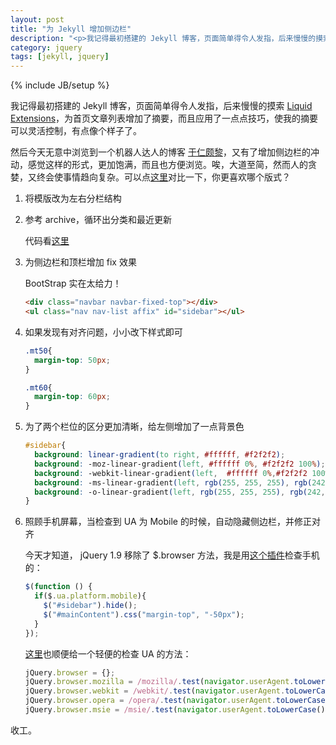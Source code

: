 ```yaml
---
layout: post
title: "为 Jekyll 增加侧边栏"
description: "<p>我记得最初搭建的 Jekyll 博客，页面简单得令人发指，后来慢慢的摸索 <a href='https://github.com/mojombo/jekyll/wiki/Liquid-Extensions'>Liquid Extensions</a>，为首页文章列表增加了摘要，而且应用了一点点技巧，使我的摘要可以灵活控制，有点像个样子了。</p><p>然后今天无意中浏览到一个机器人达人的博客<a href='http://brucebot.com/'>于仁颇黎</a>，又有了增加侧边栏的冲动，感觉这样的形式，更加饱满，而且也方便浏览。唉，大道至简，然而人的贪婪，又终会使事情趋向复杂。可以点<a href='/assets/images/2013/02/compare.png'>这里</a>对比一下，你更喜欢哪个版式？</p>"
category: jquery
tags: [jekyll, jquery]
---
```

{% include JB/setup %}

我记得最初搭建的 Jekyll 博客，页面简单得令人发指，后来慢慢的摸索 [Liquid Extensions](https://github.com/mojombo/jekyll/wiki/Liquid-Extensions)，为首页文章列表增加了摘要，而且应用了一点点技巧，使我的摘要可以灵活控制，有点像个样子了。

然后今天无意中浏览到一个机器人达人的博客 [于仁颇黎](http://brucebot.com/)，又有了增加侧边栏的冲动，感觉这样的形式，更加饱满，而且也方便浏览。唉，大道至简，然而人的贪婪，又终会使事情趋向复杂。可以点[这里](/assets/images/2013/02/compare.png)对比一下，你更喜欢哪个版式？

1. 将模版改为左右分栏结构

2. 参考 archive，循环出分类和最近更新

	代码看[这里](https://gist.github.com/chenzixin/5430027)

3. 为侧边栏和顶栏增加 fix 效果

	BootStrap 实在太给力！

	```html
	<div class="navbar navbar-fixed-top"></div>
	<ul class="nav nav-list affix" id="sidebar"></ul>
	```
4. 如果发现有对齐问题，小小改下样式即可

	```css
	.mt50{
      margin-top: 50px;
    }

    .mt60{
      margin-top: 60px;
    }
	```

5. 为了两个栏位的区分更加清晰，给左侧增加了一点背景色

	```css
    #sidebar{
      background: linear-gradient(to right, #ffffff, #f2f2f2);
      background: -moz-linear-gradient(left, #ffffff 0%, #f2f2f2 100%);
      background: -webkit-linear-gradient(left,  #ffffff 0%,#f2f2f2 100%);
      background: -ms-linear-gradient(left, rgb(255, 255, 255), rgb(242, 242, 242));
      background: -o-linear-gradient(left, rgb(255, 255, 255), rgb(242, 242, 242));
    }
    ```

6. 照顾手机屏幕，当检查到 UA 为 Mobile 的时候，自动隐藏侧边栏，并修正对齐
	
	今天才知道， jQuery 1.9 移除了 $.browser 方法，我是用[这个插件](https://github.com/terkel/jquery-ua)检查手机的：

	```javascript
	$(function () {
      if($.ua.platform.mobile){
        $("#sidebar").hide();
        $("#mainContent").css("margin-top", "-50px");
      }
    });
    ```

    [这里](http://pupunzi.open-lab.com/2013/01/16/jquery-1-9-is-out-and-browser-has-been-removed-a-fast-workaround/)也顺便给一个轻便的检查 UA 的方法：

    ```javascript
    jQuery.browser = {};
	jQuery.browser.mozilla = /mozilla/.test(navigator.userAgent.toLowerCase()) && !/webkit/.test(navigator.userAgent.toLowerCase());
	jQuery.browser.webkit = /webkit/.test(navigator.userAgent.toLowerCase());
	jQuery.browser.opera = /opera/.test(navigator.userAgent.toLowerCase());
	jQuery.browser.msie = /msie/.test(navigator.userAgent.toLowerCase());
	```
收工。




